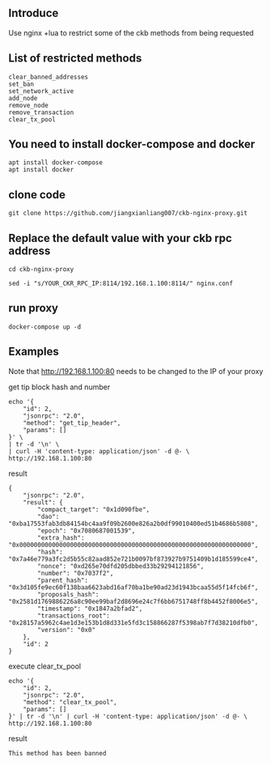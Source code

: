 ## Introduce
Use nginx +lua to restrict some of the ckb methods from being requested

## List of restricted methods
```
clear_banned_addresses
set_ban
set_network_active
add_node
remove_node
remove_transaction
clear_tx_pool
```
## You need to install docker-compose and docker
```
apt install docker-compose
apt install docker
```

## clone code
```
git clone https://github.com/jiangxianliang007/ckb-nginx-proxy.git
```

## Replace the default value with your ckb rpc address
```
cd ckb-nginx-proxy

sed -i "s/YOUR_CKR_RPC_IP:8114/192.168.1.100:8114/" nginx.conf 
```

## run proxy
```
docker-compose up -d
```

## Examples
Note that http://192.168.1.100:80 needs to be changed to the IP of your proxy

get tip block hash and number

```
echo '{
    "id": 2,
    "jsonrpc": "2.0",
    "method": "get_tip_header",
    "params": []
}' \
| tr -d '\n' \
| curl -H 'content-type: application/json' -d @- \
http://192.168.1.100:80
```
result
```
{
    "jsonrpc": "2.0",
    "result": {
        "compact_target": "0x1d090fbe",
        "dao": "0xba17553fab3db84154bc4aa9f09b2600e826a2b0df99010400ed51b4686b5808",
        "epoch": "0x7080687001539",
        "extra_hash": "0x0000000000000000000000000000000000000000000000000000000000000000",
        "hash": "0x7a46e779a3fc2d5b55c82aad852e721b0097bf873927b9751409b1d185599ce4",
        "nonce": "0xd265e70dfd205dbbed33b29294121856",
        "number": "0x7037f2",
        "parent_hash": "0x3d105fe9ec60f138baa6623abd16af70ba1be90ad23d1943bcaa55d5f14fcb6f",
        "proposals_hash": "0x2581d1769886226a8c90ee99baf2d8696e24c7f6bb6751748ff8b4452f8006e5",
        "timestamp": "0x1847a2bfad2",
        "transactions_root": "0x28157a5962c4ae1d3e153b1d8d331e5fd3c158866287f5398ab7f7d38210dfb0",
        "version": "0x0"
    },
    "id": 2
}
```

execute clear_tx_pool

```
echo '{
    "id": 2,
    "jsonrpc": "2.0",
    "method": "clear_tx_pool",
    "params": []
}' | tr -d '\n' | curl -H 'content-type: application/json' -d @- \
http://192.168.1.100:80
```
result
```
This method has been banned
```